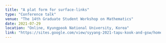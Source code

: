 ```yaml
---
title: "A plat form for surface-links"
type: "Conference talk"
venue: "The 14th Graduate Student Workshop on Mathematics"
date: 2021-07-29
location: "Online, Kyungpook National University, Korea"
link: "https://sites.google.com/view/syyang-2021-tapu-kook-and-gsw/home"
---
```


<!-- It is known that every surface-link, which is a closed surface embedded in $4$-space, can be described as the closure of a $2$-dimensional braid providing it is orientable. In this talk, we introduce a new method of describing a surface-link using a braided surface, which we call a plat form. We prove that every surface-link, not necessarily orientable, can be described in a plat form. The plat index for a surface-link is defined. In classical knot theory, the plat index of a link coincides with the bridge index. The plat index of a surface-link we introduce here is an analogy of them. -->